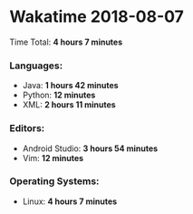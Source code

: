 # Wakatime 2018-08-07

Time Total: **4 hours 7 minutes**

### Languages:
- Java: **1 hours 42 minutes** 
- Python: **12 minutes** 
- XML: **2 hours 11 minutes** 

### Editors:
- Android Studio: **3 hours 54 minutes** 
- Vim: **12 minutes** 

### Operating Systems:
- Linux: **4 hours 7 minutes** 

